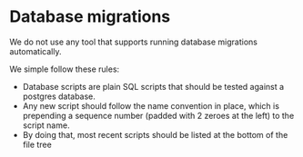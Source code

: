 # Database migrations

We do not use any tool that supports running database migrations automatically.

We simple follow these rules:
* Database scripts are plain SQL scripts that should be tested against a postgres database.
* Any new script should follow the name convention in place, which is prepending a sequence number (padded with 2 zeroes at the left) to the script name.
* By doing that, most recent scripts should be listed at the bottom of the file tree
